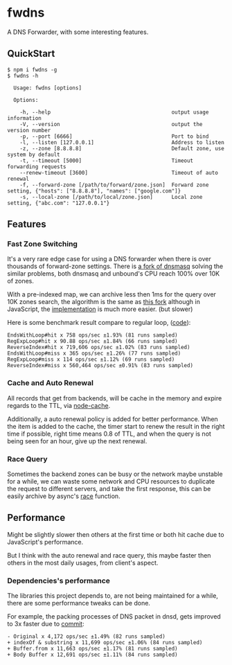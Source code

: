 # fwdns

A DNS Forwarder, with some interesting features.

## QuickStart

```
$ npm i fwdns -g
$ fwdns -h

  Usage: fwdns [options]

  Options:

    -h, --help                                       output usage information
    -V, --version                                    output the version number
    -p, --port [6666]                                Port to bind
    -l, --listen [127.0.0.1]                         Address to listen
    -z, --zone [8.8.8.8]                             Default zone, use system by default
    -t, --timeout [5000]                             Timeout forwarding requests
    --renew-timeout [3600]                           Timeout of auto renewal
    -f, --forward-zone [/path/to/forward/zone.json]  Forward zone setting, {"hosts": ["8.8.8.8"], "names": ["google.com"]}
    -s, --local-zone [/path/to/local/zone.json]      Local zone setting, {"abc.com": "127.0.0.1"}
```

## Features

### Fast Zone Switching

It's a very rare edge case for using a DNS forwarder when there is over thousands
of forward-zone settings. There is [a fork of dnsmasq](https://github.com/infinet/dnsmasq) solving the similar problems, both dnsmasq and unbound's CPU reach 100% over 10K of zones.

With a pre-indexed map, we can archive less then 1ms for the query over 10K zones
search, the algorithm is the same as [this fork](https://github.com/infinet/dnsmasq)
although in JavaScript, the [implementation](https://github.com/yyfrankyy/fwdns/blob/master/zone.js)
is much more easier. (but slower)

Here is some benchmark result compare to regular loop, ([code](https://github.com/yyfrankyy/fwdns/blob/master/bench/zone.js)):

```
EndsWithLoop#hit x 758 ops/sec ±1.93% (81 runs sampled)
RegExpLoop#hit x 90.88 ops/sec ±1.84% (66 runs sampled)
ReverseIndex#hit x 719,606 ops/sec ±1.02% (83 runs sampled)
EndsWithLoop#miss x 365 ops/sec ±1.26% (77 runs sampled)
RegExpLoop#miss x 114 ops/sec ±1.12% (69 runs sampled)
ReverseIndex#miss x 560,464 ops/sec ±0.91% (83 runs sampled)
```

### Cache and Auto Renewal

All records that get from backends, will be cache in the memory and expire
regards to the TTL, via [node-cache](https://github.com/ptarjan/node-cache).

Additionally, a auto renewal policy is added for better performance. When the
item is added to the cache, the timer start to renew the result in the right
time if possible, right time means 0.8 of TTL, and when the query is not being
seen for an hour, give up the next renewal.

### Race Query

Sometimes the backend zones can be busy or the network maybe unstable for a
while, we can waste some network and CPU resources to duplicate the request to
different servers, and take the first response, this can be easily archive by
async's [race](caolan.github.io/async/docs.html#race) function.

## Performance

Might be slightly slower then others at the first time or both hit cache due to
JavaScript's performance.

But I think with the auto renewal and race query, this maybe faster then others
in the most daily usages, from client's aspect.

### Dependencies's performance

The libraries this project depends to, are not being maintained for a while,
there are some performance tweaks can be done.

For example, the packing processes of DNS packet in dnsd, gets improved to 3x
faster due to [commit](https://github.com/yyfrankyy/fwdns/commit/4f28f1387669bcca8024a992ea634c4e280737ba):

```
- Original x 4,172 ops/sec ±1.49% (82 runs sampled)
+ indexOf & substring x 11,699 ops/sec ±1.06% (84 runs sampled)
+ Buffer.from x 11,663 ops/sec ±1.17% (81 runs sampled)
+ Body Buffer x 12,691 ops/sec ±1.11% (84 runs sampled)
```
